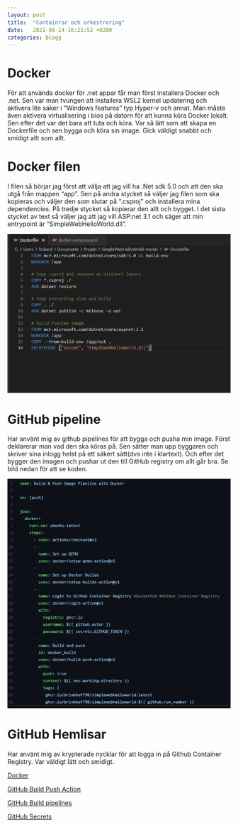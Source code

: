 ```yaml
---
layout: post
title:  "Containrar och orkestrering"
date:   2021-09-14 16:21:52 +0200
categories: blogg
---
```


# Docker
För att använda docker för .net appar får man först installera Docker och .net. Sen var man tvungen att installera WSL2 kernel updatering och aktivera lite saker i “Windows features” typ Hyper-v och annat. Man måste även aktivera virtualisering i bios på datorn för att kunna köra Docker lokalt. Sen efter det var det bara att tuta och köra. Var så lätt som att skapa en Dockerfile och sen bygga och köra sin image. Gick väldigt snabbt och smidigt allt som allt.


# Docker filen
I filen så börjar jag först att välja att jag vill ha .Net sdk 5.0 och att den ska utgå från mappen “app”. Sen på andra stycket så väljer jag filen som ska kopieras och väljer den som slutar på “.csproj” och installera mina dependencies. På tredje stycket så kopierar den allt och bygget.
I det sista stycket av text så väljer jag att jag vill ASP:net 3.1 och säger att min entrypoint är “SimpleWebHelloWorld.dll”.

![DockerFile](https://raw.githubusercontent.com/brinkhoff98/brinkhoff98.github.io/main/docs/_posts/dockerfile.png)


# GitHub pipeline
Har använt mig av github pipelines för att bygga och pusha min image. Först deklarerar man vad den ska köras på. Sen sätter man upp byggaren och skriver sina inlogg helst på ett säkert sätt(dvs inte i klartext). Och efter det bygger den imagen och pushar ut den till GitHub registry om allt går bra. Se bild nedan för att se koden.

![Pipeline](https://raw.githubusercontent.com/brinkhoff98/brinkhoff98.github.io/main/docs/_posts/pipeline.png)


# GitHub Hemlisar
Har använt mig av krypterade nycklar för att logga in på Github Container Registry. Var väldigt lätt och smidigt.


[Docker](https://docs.microsoft.com/en-us/aspnet/core/host-and-deploy/docker/building-net-docker-images?view=aspnetcore-5.0)

[GitHub Build Push Action](https://github.com/docker/build-push-action)

[GitHub Build pipelines](https://www.linkedin.com/pulse/simple-steps-build-cicd-pipeline-aspnet-core-github-actions-karim/)

[GitHub Secrets](https://docs.github.com/en/actions/reference/encrypted-secrets)
